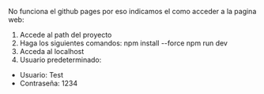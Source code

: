 No funciona el github pages por eso indicamos el como acceder a la pagina web:
1) Accede al path del proyecto
2) Haga los siguientes comandos: 
npm install --force
npm run dev
3) Acceda al localhost
4) Usuario predeterminado:
- Usuario: Test
- Contraseña: 1234
